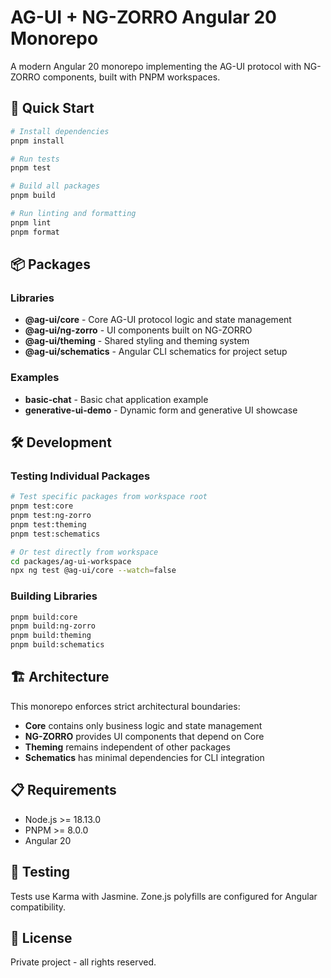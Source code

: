 # AG-UI + NG-ZORRO Angular 20 Monorepo

A modern Angular 20 monorepo implementing the AG-UI protocol with NG-ZORRO components, built with PNPM workspaces.

## 🚀 Quick Start

```bash
# Install dependencies
pnpm install

# Run tests
pnpm test

# Build all packages
pnpm build

# Run linting and formatting
pnpm lint
pnpm format
```

## 📦 Packages

### Libraries
- **@ag-ui/core** - Core AG-UI protocol logic and state management
- **@ag-ui/ng-zorro** - UI components built on NG-ZORRO
- **@ag-ui/theming** - Shared styling and theming system
- **@ag-ui/schematics** - Angular CLI schematics for project setup

### Examples
- **basic-chat** - Basic chat application example
- **generative-ui-demo** - Dynamic form and generative UI showcase

## 🛠 Development

### Testing Individual Packages
```bash
# Test specific packages from workspace root
pnpm test:core
pnpm test:ng-zorro
pnpm test:theming
pnpm test:schematics

# Or test directly from workspace
cd packages/ag-ui-workspace
npx ng test @ag-ui/core --watch=false
```

### Building Libraries
```bash
pnpm build:core
pnpm build:ng-zorro
pnpm build:theming
pnpm build:schematics
```

## 🏗 Architecture

This monorepo enforces strict architectural boundaries:
- **Core** contains only business logic and state management
- **NG-ZORRO** provides UI components that depend on Core
- **Theming** remains independent of other packages
- **Schematics** has minimal dependencies for CLI integration

## 📋 Requirements

- Node.js >= 18.13.0
- PNPM >= 8.0.0
- Angular 20

## 🧪 Testing

Tests use Karma with Jasmine. Zone.js polyfills are configured for Angular compatibility.

## 📜 License

Private project - all rights reserved.